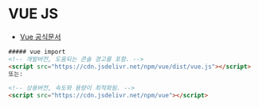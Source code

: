 # VUE JS

* [Vue 공식문서](https://v3.vuejs.org/guide/introduction.html#what-is-vue-js)


```html
##### vue import
<!-- 개발버전, 도움되는 콘솔 경고를 포함. -->
<script src="https://cdn.jsdelivr.net/npm/vue/dist/vue.js"></script>
또는:

<!-- 상용버전, 속도와 용량이 최적화됨. -->
<script src="https://cdn.jsdelivr.net/npm/vue"></script>
```
